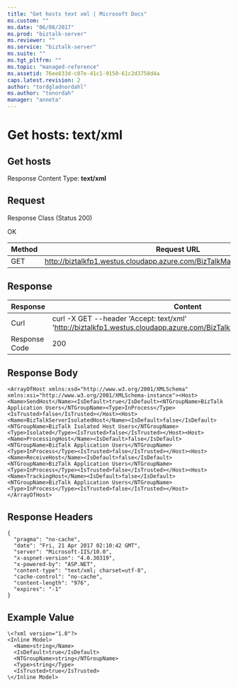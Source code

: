 ```yaml
---
title: "Get hosts text xml | Microsoft Docs"
ms.custom: ""
ms.date: "06/08/2017"
ms.prod: "biztalk-server"
ms.reviewer: ""
ms.service: "biztalk-server"
ms.suite: ""
ms.tgt_pltfrm: ""
ms.topic: "managed-reference"
ms.assetid: 76ee833d-c07e-41c1-9150-61c2d3758d4a
caps.latest.revision: 2
author: "tordgladnordahl"
ms.author: "tonordah"
manager: "anneta"
---
```

# Get hosts: text/xml
## Get hosts

  Response Content Type: **text/xml**

Request
---
Response Class (Status 200)

OK

Method  | Request URL
------------- | -------------
GET  | http://biztalkfp1.westus.cloudapp.azure.com/BizTalkManagementService/Hosts

Response
---

| Response | Content          |
| ------------- | ----------- |
| Curl | curl -X GET --header 'Accept: text/xml' 'http://biztalkfp1.westus.cloudapp.azure.com/BizTalkManagementService/Hosts'|
| Response Code | 200|

Response Body
---
```
<ArrayOfHost xmlns:xsd="http://www.w3.org/2001/XMLSchema" xmlns:xsi="http://www.w3.org/2001/XMLSchema-instance"><Host><Name>SendHost</Name><IsDefault>true</IsDefault><NTGroupName>BizTalk Application Users</NTGroupName><Type>InProcess</Type><IsTrusted>false</IsTrusted></Host><Host><Name>BizTalkServerIsolatedHost</Name><IsDefault>false</IsDefault><NTGroupName>BizTalk Isolated Host Users</NTGroupName><Type>Isolated</Type><IsTrusted>false</IsTrusted></Host><Host><Name>ProcessingHost</Name><IsDefault>false</IsDefault><NTGroupName>BizTalk Application Users</NTGroupName><Type>InProcess</Type><IsTrusted>false</IsTrusted></Host><Host><Name>ReceiveHost</Name><IsDefault>false</IsDefault><NTGroupName>BizTalk Application Users</NTGroupName><Type>InProcess</Type><IsTrusted>false</IsTrusted></Host><Host><Name>TrackingHost</Name><IsDefault>false</IsDefault><NTGroupName>BizTalk Application Users</NTGroupName><Type>InProcess</Type><IsTrusted>false</IsTrusted></Host></ArrayOfHost>
```

Response Headers
---

```
{
  "pragma": "no-cache",
  "date": "Fri, 21 Apr 2017 02:10:42 GMT",
  "server": "Microsoft-IIS/10.0",
  "x-aspnet-version": "4.0.30319",
  "x-powered-by": "ASP.NET",
  "content-type": "text/xml; charset=utf-8",
  "cache-control": "no-cache",
  "content-length": "976",
  "expires": "-1"
}
```

Example Value
---

```
\<?xml version="1.0"?>
<Inline Model>
  <Name>string</Name>
  <IsDefault>true</IsDefault>
  <NTGroupName>string</NTGroupName>
  <Type>string</Type>
  <IsTrusted>true</IsTrusted>
\</Inline Model>
```